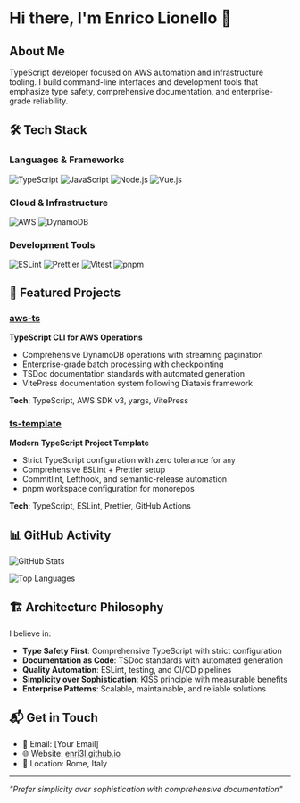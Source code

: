 # Hi there, I'm Enrico Lionello 👋

## About Me

TypeScript developer focused on AWS automation and infrastructure tooling. I build command-line interfaces and 
development tools that emphasize type safety, comprehensive documentation, and enterprise-grade reliability.

## 🛠️ Tech Stack

### Languages & Frameworks

![TypeScript](https://img.shields.io/badge/TypeScript-007ACC?style=for-the-badge&logo=typescript&logoColor=white)
![JavaScript](https://img.shields.io/badge/JavaScript-F7DF1E?style=for-the-badge&logo=javascript&logoColor=black)
![Node.js](https://img.shields.io/badge/Node.js-43853D?style=for-the-badge&logo=node.js&logoColor=white)
![Vue.js](https://img.shields.io/badge/Vue.js-35495E?style=for-the-badge&logo=vue.js&logoColor=4FC08D)

### Cloud & Infrastructure

![AWS](https://img.shields.io/badge/AWS-232F3E?style=for-the-badge&logo=amazon-aws&logoColor=white)
![DynamoDB](https://img.shields.io/badge/DynamoDB-4053D6?style=for-the-badge&logo=amazon-dynamodb&logoColor=white)

### Development Tools

![ESLint](https://img.shields.io/badge/ESLint-4B32C3?style=for-the-badge&logo=eslint&logoColor=white)
![Prettier](https://img.shields.io/badge/Prettier-F7B93E?style=for-the-badge&logo=prettier&logoColor=white)
![Vitest](https://img.shields.io/badge/Vitest-6E9F18?style=for-the-badge&logo=vitest&logoColor=white)
![pnpm](https://img.shields.io/badge/pnpm-F69220?style=for-the-badge&logo=pnpm&logoColor=white)

## 🚀 Featured Projects

### [aws-ts](https://github.com/enri3l/aws-ts)

**TypeScript CLI for AWS Operations**

- Comprehensive DynamoDB operations with streaming pagination
- Enterprise-grade batch processing with checkpointing  
- TSDoc documentation standards with automated generation
- VitePress documentation system following Diataxis framework

**Tech**: TypeScript, AWS SDK v3, yargs, VitePress

### [ts-template](https://github.com/enri3l/ts-template)

**Modern TypeScript Project Template**

- Strict TypeScript configuration with zero tolerance for `any`
- Comprehensive ESLint + Prettier setup
- Commitlint, Lefthook, and semantic-release automation
- pnpm workspace configuration for monorepos

**Tech**: TypeScript, ESLint, Prettier, GitHub Actions

## 📊 GitHub Activity

![GitHub Stats](https://github-readme-stats.vercel.app/api?username=enri3l&show_icons=true&theme=dark&hide_border=true&bg_color=0d1117)

![Top Languages](https://github-readme-stats.vercel.app/api/top-langs/?username=enri3l&layout=compact&theme=dark&hide_border=true&bg_color=0d1117)

## 🏗️ Architecture Philosophy

I believe in:

- **Type Safety First**: Comprehensive TypeScript with strict configuration
- **Documentation as Code**: TSDoc standards with automated generation
- **Quality Automation**: ESLint, testing, and CI/CD pipelines
- **Simplicity over Sophistication**: KISS principle with measurable benefits
- **Enterprise Patterns**: Scalable, maintainable, and reliable solutions

## 📬 Get in Touch

- 📧 Email: [Your Email]
- 🌐 Website: [enri3l.github.io](https://enri3l.github.io)
- 📍 Location: Rome, Italy

---

*"Prefer simplicity over sophistication with comprehensive documentation"*